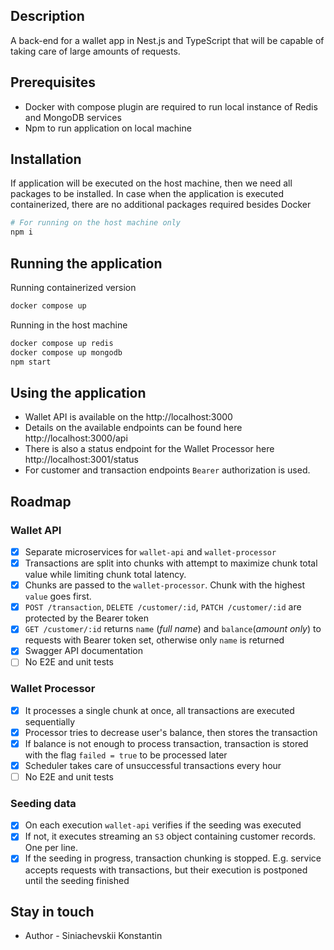 ## Description

A back-end for a wallet app in Nest.js and TypeScript that will be capable of taking care of
large amounts of requests.

## Prerequisites

- Docker with compose plugin are required to run local instance of Redis and MongoDB services
- Npm to run application on local machine

## Installation

If application will be executed on the host machine, then we need all packages to be installed. In case when the application is executed containerized, there are no additional packages required besides Docker
```bash
# For running on the host machine only
npm i
```

## Running the application

Running containerized version
```bash
docker compose up 
```

Running in the host machine
```bash
docker compose up redis
docker compose up mongodb
npm start
```

## Using the application

- Wallet API is available on the http://localhost:3000
- Details on the available endpoints can be found here http://localhost:3000/api
- There is also a status endpoint for the Wallet Processor here http://localhost:3001/status
- For customer and transaction endpoints `Bearer` authorization is used.

## Roadmap

### Wallet API
- [x] Separate microservices for `wallet-api` and `wallet-processor`
- [x] Transactions are split into chunks with attempt to maximize chunk total value while limiting chunk total latency.
- [x] Chunks are passed to the `wallet-processor`. Chunk with the highest `value` goes first.
- [x] `POST /transaction`, `DELETE /customer/:id`, `PATCH /customer/:id` are protected by the Bearer token
- [x] `GET /customer/:id` returns `name` (*full name*) and `balance`(*amount only*) to requests with Bearer token set, otherwise only `name` is returned
- [x] Swagger API documentation
- [ ] No E2E and unit tests

### Wallet Processor
- [x] It processes a single chunk at once, all transactions are executed sequentially
- [x] Processor tries to decrease user's balance, then stores the transaction
- [x] If balance is not enough to process transaction, transaction is stored with the flag `failed = true` to be processed later
- [x] Scheduler takes care of unsuccessful transactions every hour
- [ ] No E2E and unit tests

### Seeding data
 - [x] On each execution `wallet-api` verifies if the seeding was executed
 - [x] If not, it executes streaming an `S3` object containing customer records. One per line.
 - [x] If the seeding in progress, transaction chunking is stopped. E.g. service accepts requests with transactions, but their execution is postponed until the seeding finished

## Stay in touch

- Author - Siniachevskii Konstantin
